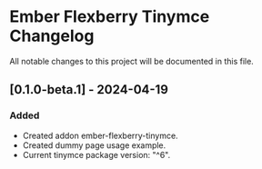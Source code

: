 # Ember Flexberry Tinymce Changelog

All notable changes to this project will be documented in this file.

## [0.1.0-beta.1] - 2024-04-19

### Added

* Created addon ember-flexberry-tinymce.
* Created dummy page usage example.
* Current tinymce package version: "^6".
